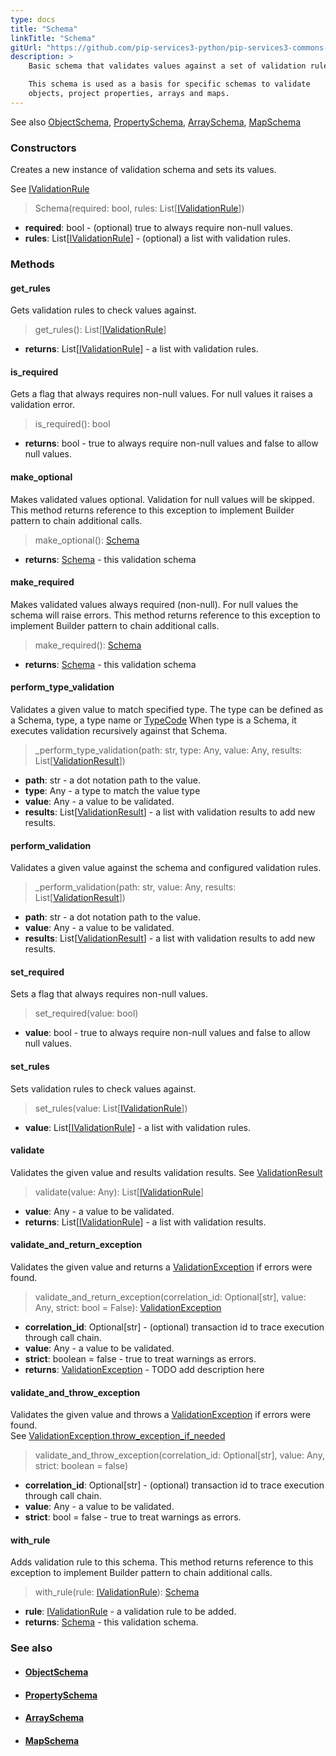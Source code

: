 ```yaml
---
type: docs
title: "Schema"
linkTitle: "Schema"
gitUrl: "https://github.com/pip-services3-python/pip-services3-commons-python"
description: >
    Basic schema that validates values against a set of validation rules.

    This schema is used as a basis for specific schemas to validate 
    objects, project properties, arrays and maps.
---
```


See also [ObjectSchema](../object_schema), [PropertySchema](../property_schema), 
[ArraySchema](../array_schema), [MapSchema](../map_schema)

### Constructors
Creates a new instance of validation schema and sets its values.

See [IValidationRule](../ivalidation_rule)

> Schema(required: bool, rules: List[[IValidationRule](../ivalidation_rule)])

- **required**: bool - (optional) true to always require non-null values.
- **rules**: List[[IValidationRule](../ivalidation_rule)] - (optional) a list with validation rules.


### Methods

#### get_rules
Gets validation rules to check values against.

> get_rules(): List[[IValidationRule](../ivalidation_rule)]

- **returns**: List[[IValidationRule](../ivalidation_rule)] - a list with validation rules.

#### is_required
Gets a flag that always requires non-null values.
For null values it raises a validation error.

> is_required(): bool

- **returns**: bool - true to always require non-null values and false to allow null values.

#### make_optional
Makes validated values optional.
Validation for null values will be skipped.
This method returns reference to this exception to implement Builder pattern
to chain additional calls.

> make_optional(): [Schema]()

- **returns**: [Schema]() - this validation schema


#### make_required
Makes validated values always required (non-null).
For null values the schema will raise errors.
This method returns reference to this exception to implement Builder pattern
to chain additional calls.

> make_required(): [Schema]()

- **returns**: [Schema]() - this validation schema

#### perform_type_validation
Validates a given value to match specified type.
The type can be defined as a Schema, type, a type name or [TypeCode](../convert/type_code)
When type is a Schema, it executes validation recursively against that Schema.

> _perform_type_validation(path: str, type: Any, value: Any, results: List[[ValidationResult](../validation_result)])

- **path**: str - a dot notation path to the value.
- **type**: Any - a type to match the value type
- **value**: Any - a value to be validated.
- **results**: List[[ValidationResult](../validation_result)] - a list with validation results to add new results.

#### perform_validation
Validates a given value against the schema and configured validation rules.

> _perform_validation(path: str, value: Any, results: List[[ValidationResult](../validation_result)])

- **path**: str - a dot notation path to the value.
- **value**: Any - a value to be validated.
- **results**: List[[ValidationResult](../validation_result)] - a list with validation results to add new results.

#### set_required
Sets a flag that always requires non-null values.

> set_required(value: bool)

- **value**: bool - true to always require non-null values and false to allow null values.

#### set_rules
Sets validation rules to check values against.

> set_rules(value: List[[IValidationRule](../ivalidation_rule)])

- **value**: List[[IValidationRule](../ivalidation_rule)] - a list with validation rules.


#### validate
Validates the given value and results validation results.
See [ValidationResult](../validation_result)

> validate(value: Any): List[[IValidationRule](../ivalidation_rule)]

- **value**: Any - a value to be validated.
- **returns**: List[[IValidationRule](../ivalidation_rule)] - a list with validation results.


#### validate_and_return_exception
Validates the given value and returns a [ValidationException](../validation_exception) if errors were found.

> validate_and_return_exception(correlation_id: Optional[str], value: Any, strict: bool = False): [ValidationException](../validation_exception)

- **correlation_id**: Optional[str] - (optional) transaction id to trace execution through call chain.
- **value**: Any -  a value to be validated.
- **strict**: boolean = false - true to treat warnings as errors.
- **returns**: [ValidationException](../validation_exception) - TODO add description here

#### validate_and_throw_exception
Validates the given value and throws a [ValidationException](../validation_exception) if errors were found.  
See [ValidationException.throw_exception_if_needed](../validation_exception/#throw_exception_if_needed)

> validate_and_throw_exception(correlation_id: Optional[str], value: Any, strict: boolean = false)

- **correlation_id**: Optional[str] - (optional) transaction id to trace execution through call chain.
- **value**: Any - a value to be validated.
- **strict**: bool = false - true to treat warnings as errors.


#### with_rule
Adds validation rule to this schema.
This method returns reference to this exception to implement Builder pattern
to chain additional calls.

> with_rule(rule: [IValidationRule](../ivalidation_rule)): [Schema]()

- **rule**: [IValidationRule](../ivalidation_rule) - a validation rule to be added.
- **returns**: [Schema]() - this validation schema.



### See also
- #### [ObjectSchema](../object_schema)
- #### [PropertySchema](../property_schema) 
- #### [ArraySchema](../array_schema)
- #### [MapSchema](../map_schema)
